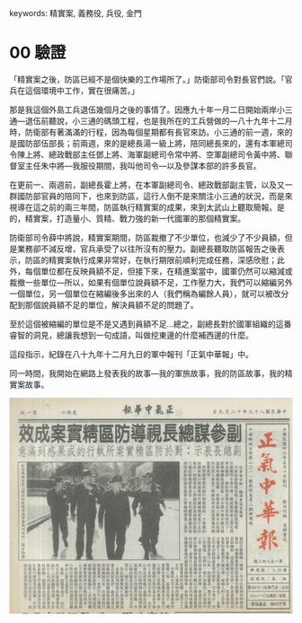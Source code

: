 keywords: 精實案, 義務役, 兵役, 金門

# 00 驗證

「精實案之後，防區已經不是個快樂的工作場所了。」防衛部司令對長官們說。「官兵在這個環境中工作，實在很痛苦。」

那是我這個外島工兵退伍幾個月之後的事情了。因應九十年一月二日開始兩岸小三通—退伍前聽說，小三通的碼頭工程，也是我所在的工兵營做的—八十九年十二月時，防衛部有著滿滿的行程，因為每個星期都有長官來訪。小三通的前一週，來的是國防部伍部長；前兩週，來的是總長湯一級上將，陪同總長來的，還有本軍總司令陳上將、總政戰部主任鄧上將、海軍副總司令常中將、空軍副總司令黃中將、聯督室主任朱中將—我服役期間，我叫他司令—以及參謀本部的許多長官。

在更前一、兩週前，副總長霍上將，在本軍副總司令、總政戰部副主管，以及又一群國防部官員的陪同下，也來到防區，這行人倒不是來關注小三通的狀況，而是來視導在這之前的兩三年間，防區執行精實案的成果，來到太武山上聽取簡報。是的，精實案，打造量小、質精、戰力強的新一代國軍的那個精實案。

防衛部司令薛中將說，精實案期間，防區裁撤了不少單位，也減少了不少員額，但是業務卻不減反增，官兵承受了以往所沒有的壓力。副總長聽取防區報告之後表示，防區的精實案執行成果非常好，在執行期限前順利完成任務，深感欣慰；此外，每個單位都在反映員額不足，但接下來，在精進案當中，國軍仍然可以縮減或裁撤一些單位—所以，如果有個單位說員額不足，工作壓力大，我們可以縮編另外一個單位，另一個單位在縮編後多出來的人（我們稱為編餘人員），就可以被改分配到那個說員額不足的單位，解決員額不足的問題了。

至於這個被縮編的單位是不是又遇到員額不足…總之，副總長對於國軍組織的這番睿智的洞見，總讓我想到一句成語，叫做挖東邊的什麼補西邊的什麼。

這段指示，紀錄在八十九年十二月九日的軍中報刊「正氣中華報」中。

同一時間，我開始在網路上發表我的故事—我的軍旅故事，我的防區故事，我的精實案故事。

![八十九年十二月九日正氣中華報](00_images/00.jpg)
